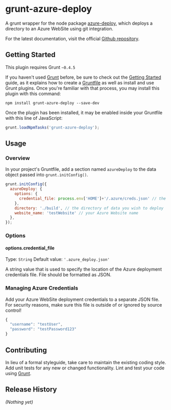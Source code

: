 # grunt-azure-deploy

A grunt wrapper for the node package [azure-deploy](https://www.npmjs.com/package/azure-deploy), which deploys a directory to an Azure WebSite using git integration.

For the latest documentation, visit the official [Github repository](https://github.com/mncrff/grunt-azure-deploy).

## Getting Started
This plugin requires Grunt `~0.4.5`

If you haven't used [Grunt](http://gruntjs.com/) before, be sure to check out the [Getting Started](http://gruntjs.com/getting-started) guide, as it explains how to create a [Gruntfile](http://gruntjs.com/sample-gruntfile) as well as install and use Grunt plugins. Once you're familiar with that process, you may install this plugin with this command:

```shell
npm install grunt-azure-deploy --save-dev
```

Once the plugin has been installed, it may be enabled inside your Gruntfile with this line of JavaScript:

```js
grunt.loadNpmTasks('grunt-azure-deploy');
```

## Usage

### Overview
In your project's Gruntfile, add a section named `azureDeploy` to the data object passed into `grunt.initConfig()`.

```js
grunt.initConfig({
  azureDeploy: {
    options: {
      credential_file: process.env['HOME']+'/.azure/creds.json' // the location and name of your Azure credentials stored as JSON
    },
    directory: './build', // the directory of data you wish to deploy
    website_name: 'testWebsite' // your Azure Website name
  },
});
```

### Options
#### options.credential_file
Type: `String`
Default value: `'.azure_deploy.json'`

A string value that is used to specify the location of the Azure deployment credentials file. File should be formatted as JSON.

### Managing Azure Credentials

Add your Azure WebSite deployment credentials to a separate JSON file. For security reasons, make sure this file is outside of or ignored by source control!

```js
{
  "username": "testUser",
  "password": "testPassword123"
}
```

## Contributing
In lieu of a formal styleguide, take care to maintain the existing coding style. Add unit tests for any new or changed functionality. Lint and test your code using [Grunt](http://gruntjs.com/).

## Release History
_(Nothing yet)_
